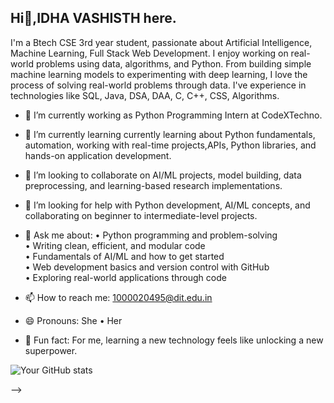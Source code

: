 ## Hi👋,IDHA VASHISTH here.
I'm a Btech CSE 3rd year student, passionate about Artificial Intelligence, Machine Learning, Full Stack Web Development. I enjoy working on real-world problems using data, algorithms, and Python. From building simple machine learning models to experimenting with deep learning, I love the process of solving real-world problems through data. I've experience in technologies like SQL, Java, DSA, DAA, C, C++, CSS, Algorithms.



- 🔭 I’m currently working as Python Programming Intern at CodeXTechno.
- 🌱 I’m currently learning currently learning about Python fundamentals, automation, working with real-time projects,APIs, Python libraries, and hands-on application development.
- 👯 I’m looking to collaborate on AI/ML projects, model building, data preprocessing, and learning-based research implementations.
- 🤔 I’m looking for help with Python development, AI/ML concepts, and collaborating on beginner to intermediate-level projects.
- 💬 Ask me about:
• Python programming and problem-solving  
• Writing clean, efficient, and modular code  
• Fundamentals of AI/ML and how to get started  
• Web development basics and version control with GitHub  
• Exploring real-world applications through code

- 📫 How to reach me: 1000020495@dit.edu.in
- 😄 Pronouns: She • Her
- 🎉 Fun fact: For me, learning a new technology feels like unlocking a new superpower.

![Your GitHub stats](https://github-readme-stats.vercel.app/api?username=rkidha25&show_icons=true&theme=default)

-->
